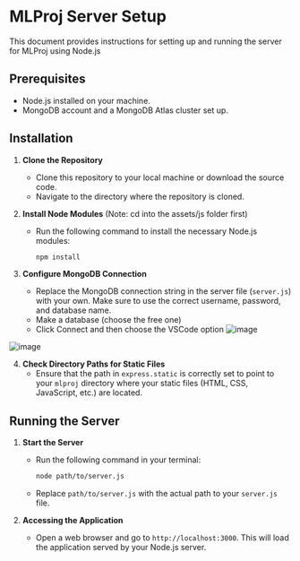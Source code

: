 # MLProj Server Setup

This document provides instructions for setting up and running the server for MLProj using Node.js  

## Prerequisites

- Node.js installed on your machine.
- MongoDB account and a MongoDB Atlas cluster set up.

## Installation

1. **Clone the Repository**
   - Clone this repository to your local machine or download the source code.
   - Navigate to the directory where the repository is cloned.

2. **Install Node Modules**
   (Note: cd into the assets/js folder first)
   - Run the following command to install the necessary Node.js modules:
     ```sh
     npm install
     ```

3. **Configure MongoDB Connection**
   - Replace the MongoDB connection string in the server file (`server.js`) with your own. Make sure to use the correct username, password, and database name.
   - Make a database (choose the free one)
   - Click Connect and then choose the VSCode option
![image](https://github.com/hwu27/mlproj/assets/130116077/e41ec684-e9e1-4854-b001-1d53a4e1e3ae)


![image](https://github.com/hwu27/mlproj/assets/130116077/83250814-6ad7-4279-a411-4b109ced97ed)

4. **Check Directory Paths for Static Files**
   - Ensure that the path in `express.static` is correctly set to point to your `mlproj` directory where your static files (HTML, CSS, JavaScript, etc.) are located.

## Running the Server

1. **Start the Server**
   - Run the following command in your terminal:
     ```sh
     node path/to/server.js
     ```
   - Replace `path/to/server.js` with the actual path to your `server.js` file.

2. **Accessing the Application**
   - Open a web browser and go to `http://localhost:3000`. This will load the application served by your Node.js server.
